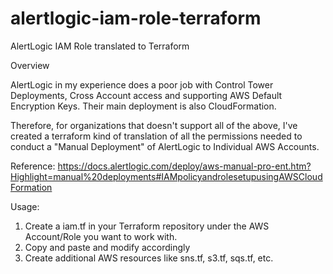 # alertlogic-iam-role-terraform
AlertLogic IAM Role translated to Terraform

Overview

AlertLogic in my experience does a poor job with Control Tower Deployments, Cross Account access and supporting AWS Default Encryption Keys.
Their main deployment is also CloudFormation.  

Therefore, for organizations that doesn't support all of the above, I've created a terraform kind of translation of all the permissions needed to conduct a "Manual Deployment" of AlertLogic to Individual AWS Accounts.

Reference: https://docs.alertlogic.com/deploy/aws-manual-pro-ent.htm?Highlight=manual%20deployments#IAMpolicyandrolesetupusingAWSCloudFormation

Usage:

1. Create a iam.tf in your Terraform repository under the AWS Account/Role you want to work with. 
2. Copy and paste and modify accordingly
3. Create additional AWS resources like sns.tf, s3.tf, sqs.tf, etc.

